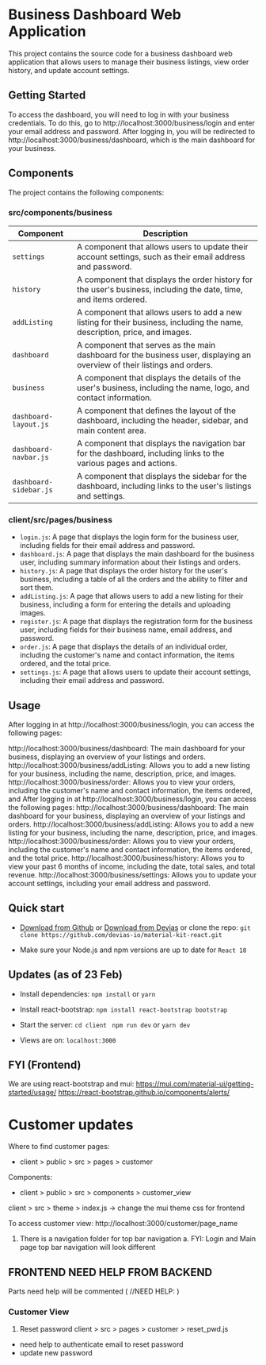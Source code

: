 # Business Dashboard Web Application
This project contains the source code for a business dashboard web application that allows users to manage their business listings, view order history, and update account settings.

## Getting Started
To access the dashboard, you will need to log in with your business credentials. To do this, go to http://localhost:3000/business/login and enter your email address and password. After logging in, you will be redirected to http://localhost:3000/business/dashboard, which is the main dashboard for your business.

## Components
The project contains the following components:

### src/components/business
| Component | Description |
| --- | --- |
| `settings` | A component that allows users to update their account settings, such as their email address and password. |
| `history` | A component that displays the order history for the user's business, including the date, time, and items ordered. |
| `addListing` | A component that allows users to add a new listing for their business, including the name, description, price, and images. |
| `dashboard` | A component that serves as the main dashboard for the business user, displaying an overview of their listings and orders. |
| `business` | A component that displays the details of the user's business, including the name, logo, and contact information. |
| `dashboard-layout.js` | A component that defines the layout of the dashboard, including the header, sidebar, and main content area. |
| `dashboard-navbar.js` | A component that displays the navigation bar for the dashboard, including links to the various pages and actions. |
| `dashboard-sidebar.js` | A component that displays the sidebar for the dashboard, including links to the user's listings and settings. |

### client/src/pages/business
- `login.js`: A page that displays the login form for the business user, including fields for their email address and password.
- `dashboard.js`: A page that displays the main dashboard for the business user, including summary information about their listings and orders.
- `history.js`: A page that displays the order history for the user's business, including a table of all the orders and the ability to filter and sort them.
- `addListing.js`: A page that allows users to add a new listing for their business, including a form for entering the details and uploading images.
- `register.js`: A page that displays the registration form for the business user, including fields for their business name, email address, and password.
- `order.js`: A page that displays the details of an individual order, including the customer's name and contact information, the items ordered, and the total price.
- `settings.js`: A page that allows users to update their account settings, including their email address and password.


## Usage
After logging in at http://localhost:3000/business/login, you can access the following pages:

http://localhost:3000/business/dashboard: The main dashboard for your business, displaying an overview of your listings and orders.
http://localhost:3000/business/addListing: Allows you to add a new listing for your business, including the name, description, price, and images.
http://localhost:3000/business/order: Allows you to view your orders, including the customer's name and contact information, the items ordered, and After logging in at http://localhost:3000/business/login, you can access the following pages:
http://localhost:3000/business/dashboard: The main dashboard for your business, displaying an overview of your listings and orders.
http://localhost:3000/business/addListing: Allows you to add a new listing for your business, including the name, description, price, and images.
http://localhost:3000/business/order: Allows you to view your orders, including the customer's name and contact information, the items ordered, and the total price.
http://localhost:3000/business/history: Allows you to view your past 6 months of income, including the date, total sales, and total revenue.
http://localhost:3000/business/settings: Allows you to update your account settings, including your email address and password.

























## Quick start

- [Download from Github](https://github.com/devias-io/material-kit-react/archive/master.zip)
  or [Download from Devias](https://devias.io/products/material-kit-react) or clone the
  repo: `git clone https://github.com/devias-io/material-kit-react.git`

- Make sure your Node.js and npm versions are up to date for `React 18`

## Updates (as of 23 Feb)

- Install dependencies: `npm install` or `yarn`

- Install react-bootstrap: `npm install react-bootstrap bootstrap`

- Start the server: 
`cd client `
`npm run dev` or `yarn dev`

- Views are on: `localhost:3000`

## FYI (Frontend)

We are using react-bootstrap and mui:
https://mui.com/material-ui/getting-started/usage/
https://react-bootstrap.github.io/components/alerts/

# Customer updates
Where to find customer pages:
- client > public > src > pages > customer

Components:
- client > public > src > components > customer_view

client > src > theme > index.js
-> change the mui theme css for frontend

To access customer view:
http://localhost:3000/customer/page_name

1. There is a navigation folder for top bar navigation
    a. FYI: Login and Main page top bar navigation will look different

## FRONTEND NEED HELP FROM BACKEND
Parts need help will be commented ( //NEED HELP: )
### Customer View
1. Reset password
client > src > pages > customer > reset_pwd.js
- need help to authenticate email to reset password
- update new password
